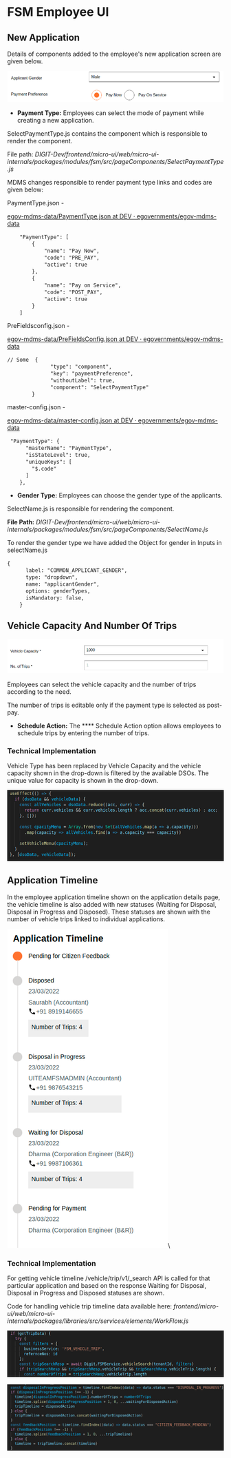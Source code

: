 # FSM Employee UI

## New Application  <a href="#new-application" id="new-application"></a>

Details of components added to the employee's new application screen are given below.

![](../../../../../.gitbook/assets/image.png)

* **Payment Type:** Employees can select the mode of payment while creating a new application.

SelectPaymentType.js contains the component which is responsible to render the component.

File path: _DIGIT-Dev/frontend/micro-ui/web/micro-ui-internals/packages/modules/fsm/src/pageComponents/SelectPaymentType.js_

MDMS changes responsible to render payment type links and codes are given below:&#x20;

PaymentType.json -

[<img src="https://github.com/fluidicon.png" alt="" data-size="line">egov-mdms-data/PaymentType.json at DEV · egovernments/egov-mdms-data](https://github.com/egovernments/egov-mdms-data/blob/DEV/data/pb/FSM/PaymentType.json)

```
    "PaymentType": [
        {
            "name": "Pay Now",
            "code": "PRE_PAY",
            "active": true
        },
        {
            "name": "Pay on Service",
            "code": "POST_PAY",
            "active": true
        }
    ]
```

PreFieldsconfig.json -

[<img src="https://github.com/fluidicon.png" alt="" data-size="line">egov-mdms-data/PreFieldsConfig.json at DEV · egovernments/egov-mdms-data](https://github.com/egovernments/egov-mdms-data/blob/DEV/data/pb/FSM/PreFieldsConfig.json)

```
// Some  {
              "type": "component",
              "key": "paymentPreference",
              "withoutLabel": true,
              "component": "SelectPaymentType"
        }
```

master-config.json -

[<img src="https://github.com/fluidicon.png" alt="" data-size="line">egov-mdms-data/master-config.json at DEV · egovernments/egov-mdms-data](https://github.com/egovernments/egov-mdms-data/blob/DEV/master-config.json)

```
 "PaymentType": {
      "masterName": "PaymentType",
      "isStateLevel": true,
      "uniqueKeys": [
        "$.code"
      ]
    },
```

* **Gender Type:** Employees can choose the gender type of the applicants.

SelectName.js is responsible for rendering the component.

**File Path:** _DIGIT-Dev/frontend/micro-ui/web/micro-ui-internals/packages/modules/fsm/src/pageComponents/SelectName.js_

To render the gender type we have added the Object for gender in Inputs in selectName.js

```
{
      label: "COMMON_APPLICANT_GENDER",
      type: "dropdown",
      name: "applicantGender",
      options: genderTypes,
      isMandatory: false,
    }
```

## Vehicle Capacity And Number Of Trips <a href="#3.-vehicle-capacity-and-no-of-trips" id="3.-vehicle-capacity-and-no-of-trips"></a>

![](<../../../../../.gitbook/assets/image (347).png>)

Employees can select the vehicle capacity and the number of trips according to the need.

The number of trips is editable only if the payment type is selected as post-pay.

* **Schedule Action:** The **** Schedule Action option allows employees to schedule trips by entering the number of trips.

### Technical Implementation <a href="#technical-implementation" id="technical-implementation"></a>

Vehicle Type has been replaced by Vehicle Capacity and the vehicle capacity shown in the drop-down is filtered by the available DSOs. The unique value for capacity is shown in the drop-down.

![](<../../../../../.gitbook/assets/image (7).png>)

## Application Timeline <a href="#application-timeline" id="application-timeline"></a>

In the employee application timeline shown on the application details page, the vehicle timeline is also added with new statuses (Waiting for Disposal, Disposal in Progress and Disposed). These statuses are shown with the number of vehicle trips linked to individual applications.

![](<../../../../../.gitbook/assets/image (68).png>)\


### Technical Implementation  <a href="#technical-implementation-.1" id="technical-implementation-.1"></a>

For getting vehicle timeline /vehicle/trip/v1/\_search API is called for that particular application and based on the response Waiting for Disposal, Disposal in Progress and Disposed statuses are shown.

Code for handling vehicle trip timeline data available here: _frontend/micro-ui/web/micro-ui-internals/packages/libraries/src/services/elements/WorkFlow.js_

![](<../../../../../.gitbook/assets/image (8).png>)

![](<../../../../../.gitbook/assets/image (14).png>)
